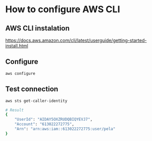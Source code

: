 # How to configure AWS CLI

## AWS CLI instalation 
https://docs.aws.amazon.com/cli/latest/userguide/getting-started-install.html

## Configure
`aws configure`

## Test connection
```bash
aws sts get-caller-identity

# Result
{
    "UserId": "AIDAY5OXZRUDQBIQYEVJ7",
    "Account": "613022272775",
    "Arn": "arn:aws:iam::613022272775:user/pela"
}
```